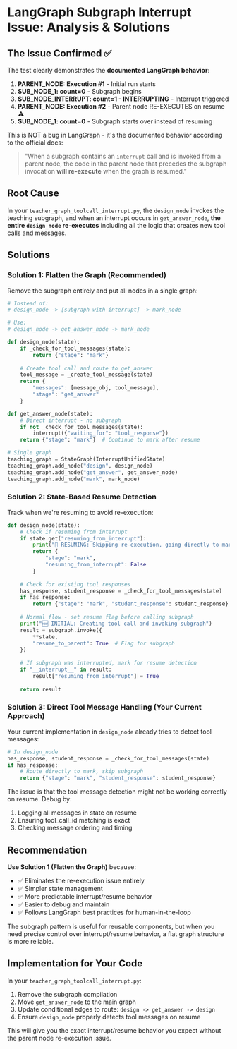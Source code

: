 # LangGraph Subgraph Interrupt Issue: Analysis & Solutions

## The Issue Confirmed ✅

The test clearly demonstrates the **documented LangGraph behavior**:

1. **PARENT_NODE: Execution #1** - Initial run starts
2. **SUB_NODE_1: count=0** - Subgraph begins 
3. **SUB_NODE_INTERRUPT: count=1 - INTERRUPTING** - Interrupt triggered
4. **PARENT_NODE: Execution #2** - Parent node RE-EXECUTES on resume ⚠️
5. **SUB_NODE_1: count=0** - Subgraph starts over instead of resuming

This is NOT a bug in LangGraph - it's the documented behavior according to the official docs:

> "When a subgraph contains an `interrupt` call and is invoked from a parent node, the code in the parent node that precedes the subgraph invocation **will re-execute** when the graph is resumed."

## Root Cause

In your `teacher_graph_toolcall_interrupt.py`, the `design_node` invokes the teaching subgraph, and when an interrupt occurs in `get_answer_node`, **the entire `design_node` re-executes** including all the logic that creates new tool calls and messages.

## Solutions

### Solution 1: Flatten the Graph (Recommended)

Remove the subgraph entirely and put all nodes in a single graph:

```python
# Instead of:
# design_node -> [subgraph with interrupt] -> mark_node

# Use:
# design_node -> get_answer_node -> mark_node

def design_node(state):
    if _check_for_tool_messages(state):
        return {"stage": "mark"}
    
    # Create tool call and route to get_answer
    tool_message = _create_tool_message(state)
    return {
        "messages": [message_obj, tool_message],
        "stage": "get_answer"
    }

def get_answer_node(state):
    # Direct interrupt - no subgraph
    if not _check_for_tool_messages(state):
        interrupt({"waiting_for": "tool_response"})
    return {"stage": "mark"}  # Continue to mark after resume

# Single graph
teaching_graph = StateGraph(InterruptUnifiedState)
teaching_graph.add_node("design", design_node)
teaching_graph.add_node("get_answer", get_answer_node) 
teaching_graph.add_node("mark", mark_node)
```

### Solution 2: State-Based Resume Detection

Track when we're resuming to avoid re-execution:

```python
def design_node(state):
    # Check if resuming from interrupt
    if state.get("resuming_from_interrupt"):
        print("🔄 RESUMING: Skipping re-execution, going directly to mark")
        return {
            "stage": "mark",
            "resuming_from_interrupt": False
        }
    
    # Check for existing tool responses
    has_response, student_response = _check_for_tool_messages(state)
    if has_response:
        return {"stage": "mark", "student_response": student_response}
    
    # Normal flow - set resume flag before calling subgraph
    print("🆕 INITIAL: Creating tool call and invoking subgraph")
    result = subgraph.invoke({
        **state, 
        "resume_to_parent": True  # Flag for subgraph
    })
    
    # If subgraph was interrupted, mark for resume detection
    if "__interrupt__" in result:
        result["resuming_from_interrupt"] = True
    
    return result
```

### Solution 3: Direct Tool Message Handling (Your Current Approach)

Your current implementation in `design_node` already tries to detect tool messages:

```python
# In design_node
has_response, student_response = _check_for_tool_messages(state)
if has_response:
    # Route directly to mark, skip subgraph
    return {"stage": "mark", "student_response": student_response}
```

The issue is that the tool message detection might not be working correctly on resume. Debug by:

1. Logging all messages in state on resume
2. Ensuring tool_call_id matching is exact
3. Checking message ordering and timing

## Recommendation

**Use Solution 1 (Flatten the Graph)** because:

- ✅ Eliminates the re-execution issue entirely
- ✅ Simpler state management
- ✅ More predictable interrupt/resume behavior
- ✅ Easier to debug and maintain
- ✅ Follows LangGraph best practices for human-in-the-loop

The subgraph pattern is useful for reusable components, but when you need precise control over interrupt/resume behavior, a flat graph structure is more reliable.

## Implementation for Your Code

In your `teacher_graph_toolcall_interrupt.py`:

1. Remove the subgraph compilation
2. Move `get_answer_node` to the main graph
3. Update conditional edges to route: `design -> get_answer -> design`
4. Ensure `design_node` properly detects tool messages on resume

This will give you the exact interrupt/resume behavior you expect without the parent node re-execution issue.
